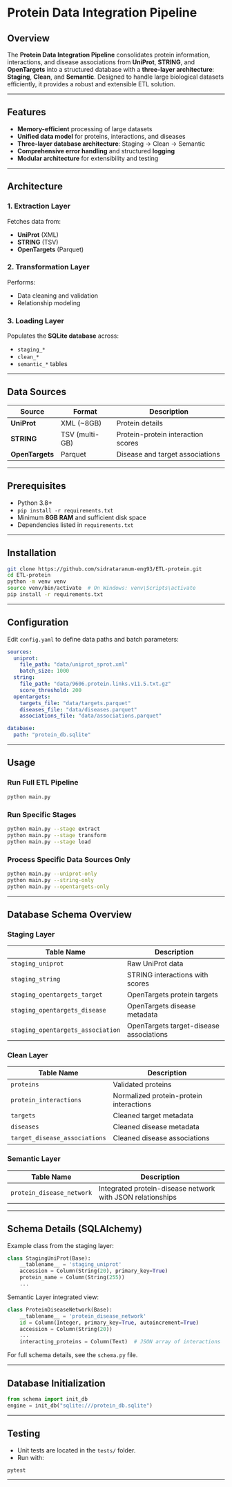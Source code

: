 #  Protein Data Integration Pipeline

## Overview

The **Protein Data Integration Pipeline** consolidates protein information, interactions, and disease associations from **UniProt**, **STRING**, and **OpenTargets** into a structured database with a **three-layer architecture**: **Staging**, **Clean**, and **Semantic**. Designed to handle large biological datasets efficiently, it provides a robust and extensible ETL solution.

---

##  Features

* **Memory-efficient** processing of large datasets
* **Unified data model** for proteins, interactions, and diseases
* **Three-layer database architecture**: Staging → Clean → Semantic
* **Comprehensive error handling** and structured **logging**
* **Modular architecture** for extensibility and testing

---

##  Architecture

### 1. **Extraction Layer**

Fetches data from:

* **UniProt** (XML)
* **STRING** (TSV)
* **OpenTargets** (Parquet)

### 2. **Transformation Layer**

Performs:

* Data cleaning and validation
* Relationship modeling

### 3. **Loading Layer**

Populates the **SQLite database** across:

* `staging_*`
* `clean_*`
* `semantic_*` tables

---

##  Data Sources

| Source          | Format         | Description                        |
| --------------- | -------------- | ---------------------------------- |
| **UniProt**     | XML (\~8GB)    | Protein details                    |
| **STRING**      | TSV (multi-GB) | Protein-protein interaction scores |
| **OpenTargets** | Parquet        | Disease and target associations    |

---

##  Prerequisites

* Python 3.8+
* `pip install -r requirements.txt`
* Minimum **8GB RAM** and sufficient disk space
* Dependencies listed in `requirements.txt`

---

##  Installation

```bash
git clone https://github.com/sidrataranum-eng93/ETL-protein.git
cd ETL-protein
python -m venv venv
source venv/bin/activate  # On Windows: venv\Scripts\activate
pip install -r requirements.txt
```

---

##  Configuration

Edit `config.yaml` to define data paths and batch parameters:

```yaml
sources:
  uniprot:
    file_path: "data/uniprot_sprot.xml"
    batch_size: 1000
  string:
    file_path: "data/9606.protein.links.v11.5.txt.gz"
    score_threshold: 200
  opentargets:
    targets_file: "data/targets.parquet"
    diseases_file: "data/diseases.parquet"
    associations_file: "data/associations.parquet"

database:
  path: "protein_db.sqlite"
```

---

##  Usage

### Run Full ETL Pipeline

```bash
python main.py
```

### Run Specific Stages

```bash
python main.py --stage extract
python main.py --stage transform
python main.py --stage load
```

### Process Specific Data Sources Only

```bash
python main.py --uniprot-only
python main.py --string-only
python main.py --opentargets-only
```
---

##  Database Schema Overview

###  **Staging Layer**

| Table Name                        | Description                             |
| --------------------------------- | --------------------------------------- |
| `staging_uniprot`                 | Raw UniProt data                        |
| `staging_string`                  | STRING interactions with scores         |
| `staging_opentargets_target`      | OpenTargets protein targets             |
| `staging_opentargets_disease`     | OpenTargets disease metadata            |
| `staging_opentargets_association` | OpenTargets target-disease associations |

###  **Clean Layer**

| Table Name                    | Description                             |
| ----------------------------- | --------------------------------------- |
| `proteins`                    | Validated proteins                      |
| `protein_interactions`        | Normalized protein-protein interactions |
| `targets`                     | Cleaned target metadata                 |
| `diseases`                    | Cleaned disease metadata                |
| `target_disease_associations` | Cleaned disease associations            |

###  **Semantic Layer**

| Table Name                | Description                                                |
| ------------------------- | ---------------------------------------------------------- |
| `protein_disease_network` | Integrated protein-disease network with JSON relationships |

---

##  Schema Details (SQLAlchemy)

Example class from the staging layer:

```python
class StagingUniProt(Base):
    __tablename__ = 'staging_uniprot'
    accession = Column(String(20), primary_key=True)
    protein_name = Column(String(255))
    ...
```

Semantic Layer integrated view:

```python
class ProteinDiseaseNetwork(Base):
    __tablename__ = 'protein_disease_network'
    id = Column(Integer, primary_key=True, autoincrement=True)
    accession = Column(String(20))
    ...
    interacting_proteins = Column(Text)  # JSON array of interactions
```

For full schema details, see the `schema.py` file.

---

##  Database Initialization

```python
from schema import init_db
engine = init_db("sqlite:///protein_db.sqlite")
```

---

##  Testing

* Unit tests are located in the `tests/` folder.
* Run with:

```bash
pytest
```

---
